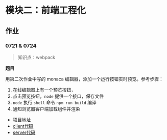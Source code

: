 # 模块二：前端工程化

## 作业

### 0721 & 0724

> 知识点：webpack

**题目**

用第二次作业中写的 monaca 编辑器，添加一个运行按钮实时预览。参考步骤：

1. 在线编辑器上有一个预览按钮，
2. 点击预览按钮，`node` 提供一个接口，保存文件
3. `node` 执行 `shell` 命令 `npm run build` 编译
4. 通知浏览器客户端加载组件并渲染

+ [项目地址](../../practise/vueSfcPreview/README.md)
+ [client代码](../../practise/vueSfcPreview/client)
+ [server代码](../../practise/vueSfcPreview/server)
